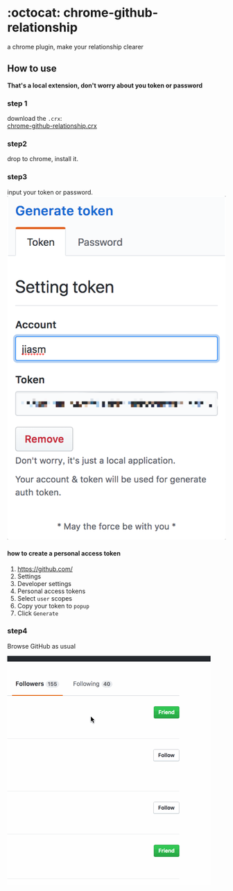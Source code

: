 # :octocat: chrome-github-relationship
a chrome plugin, make your relationship clearer

## How to use

**That's a local extension, don't worry about you token or password**

### step 1

download the `.crx`:  
[chrome-github-relationship.crx](/dist/chrome-github-relationship.crx)

### step2

drop to chrome, install it.

### step3

input your token or password.
![](/dist/example.png)

#### how to create a personal access token

1. https://github.com/<yourname>
2. Settings
3. Developer settings
4. Personal access tokens
5. Select `user` scopes
6. Copy your token to `popup`
7. Click `Generate`

### step4

Browse GitHub as usual

![](/dist/example.gif)
